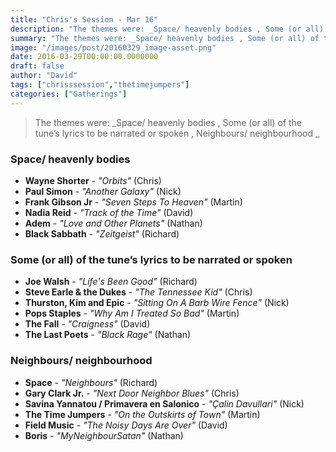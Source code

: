 ```yaml
---
title: "Chris's Session - Mar 16"
description: "The themes were: _Space/ heavenly bodies , Some (or all) of the tune’s lyrics to be narrated or spoken , Neighbours/ neighbourhood _"
summary: "The themes were: _Space/ heavenly bodies , Some (or all) of the tune’s lyrics to be narrated or spoken , Neighbours/ neighbourhood _"
image: "/images/post/20160329_image-asset.png"
date: 2016-03-29T00:00:00.0000000
draft: false
author: "David"
tags: ["chrisssession","thetimejumpers"]
categories: ["Gatherings"]
---
```

> The themes were: _Space/ heavenly bodies , Some (or all) of the tune’s lyrics to be narrated or spoken , Neighbours/ neighbourhood _
### Space/ heavenly bodies 
- **Wayne Shorter** - _"Orbits"_ (Chris)
- **Paul Simon** - _"Another Galaxy"_ (Nick)
- **Frank Gibson Jr** - _"Seven Steps To Heaven"_ (Martin)
- **Nadia Reid** - _"Track of the Time"_ (David)
- **Adem** - _"Love and Other Planets"_ (Nathan)
- **Black Sabbath** - _"Zeitgeist"_ (Richard)
### Some (or all) of the tune’s lyrics to be narrated or spoken 
- **Joe Walsh** - _"Life's Been Good"_ (Richard)
- **Steve Earle & the Dukes** - _"The Tennessee Kid"_ (Chris)
- **Thurston, Kim and Epic** - _"Sitting On A Barb Wire Fence"_ (Nick)
- **Pops Staples** - _"Why Am I Treated So Bad"_ (Martin)
- **The Fall** - _"Craigness"_ (David)
- **The Last Poets** - _"Black Rage"_ (Nathan)
### Neighbours/ neighbourhood 
- **Space** - _"Neighbours"_ (Richard)
- **Gary Clark Jr.** - _"Next Door Neighbor Blues"_ (Chris)
- **Savina Yannatou / Primavera en Salonico** - _"Çalin Davullari"_ (Nick)
- **The Time Jumpers** - _"On the Outskirts of Town"_ (Martin)
- **Field Music** - _"The Noisy Days Are Over"_ (David)
- **Boris** - _"MyNeighbourSatan"_ (Nathan)
